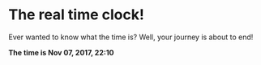 # The real time clock!

Ever wanted to know what the time is? Well, your journey is about to end!

**The time is Nov 07, 2017, 22:10**